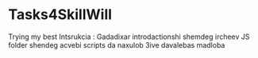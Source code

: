 # Tasks4SkillWill
Trying my best
Intsrukcia : Gadadixar introdactionshi shemdeg ircheev JS folder shendeg acvebi scripts da naxulob 3ive davalebas madloba
